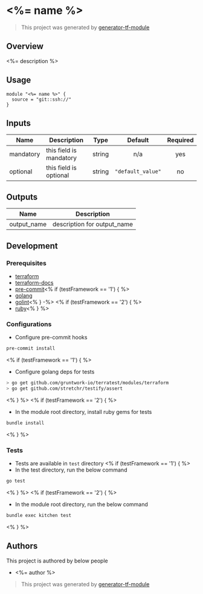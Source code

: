 # <%= name %>

> This project was generated by [generator-tf-module](https://github.com/sudokar/generator-tf-module)

## Overview

<%= description %>

## Usage

```hcl
module "<%= name %>" {
  source = "git::ssh://"
}
```

<!-- BEGINNING OF PRE-COMMIT-TERRAFORM DOCS HOOK -->
## Inputs

| Name | Description | Type | Default | Required |
|------|-------------|:----:|:-----:|:-----:|
| mandatory | this field is mandatory | string | n/a | yes |
| optional | this field is optional | string | `"default_value"` | no |

## Outputs

| Name | Description |
|------|-------------|
| output\_name | description for output_name |

<!-- END OF PRE-COMMIT-TERRAFORM DOCS HOOK -->

## Development

### Prerequisites

- [terraform](https://learn.hashicorp.com/terraform/getting-started/install#installing-terraform)
- [terraform-docs](https://github.com/segmentio/terraform-docs)
- [pre-commit](https://pre-commit.com/#install)<% if (testFramework == '1') { %>
- [golang](https://golang.org/doc/install#install)
- [golint](https://github.com/golang/lint#installation)<% } -%>
<% if (testFramework == '2') { %>
- [ruby](https://rvm.io/)<% } %>

### Configurations

- Configure pre-commit hooks
```sh
pre-commit install
```

<% if (testFramework == '1') { %>
- Configure golang deps for tests
```sh
> go get github.com/gruntwork-io/terratest/modules/terraform
> go get github.com/stretchr/testify/assert
```
<% } %>
<% if (testFramework == '2') { %>
- In the module root directory, install ruby gems for tests
```sh
bundle install
```
<% } %>

### Tests

- Tests are available in `test` directory
<% if (testFramework == '1') { %>
- In the test directory, run the below command
```sh
go test
```
<% } %>
<% if (testFramework == '2') { %>
- In the module root directory, run the below command
```sh
bundle exec kitchen test
```
<% } %>

## Authors

This project is authored by below people

- <%= author %>

> This project was generated by [generator-tf-module](https://github.com/sudokar/generator-tf-module)
